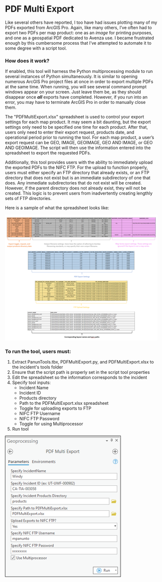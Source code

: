 # PDF Multi Export

Like several others have reported, I too have had issues plotting many of my PDFs exported from ArcGIS Pro. Again, like many others, I’ve often had to export two PDFs per map product: one as an *image* for printing purposes, and one as a geospatial PDF dedicated to Avenza use. I became frustrated enough by this cumbersome process that I’ve attempted to automate it to some degree with a script tool.

### How does it work?

If enabled, this tool will harness the Python multiprocessing module to run several instances of Python simultaneously. It is similar to opening numerous ArcGIS Pro project files at once in order to export multiple PDFs at the same time. When running, you will see several command prompt windows appear on your screen. Just leave them be, as they should disappear once ***all*** exports have completed. However, if you run into an error, you may have to terminate ArcGIS Pro in order to manually close them.

The "PDFMultiExport.xlsx" spreadsheet is used to control your export settings for each map product. It may seem a bit daunting, but the export settings only need to be specified one time for each product. After that, users only need to enter their export request, products date, and operational period prior to running the tool. For each map product, a user’s export request can be GEO, IMAGE, GEOIMAGE, GEO AND IMAGE, or GEO AND GEOIMAGE. The script will then use the information entered into the spreadsheet to export the requested PDFs.

Additionally, this tool provides users with the ability to immediately upload the exported PDFs to the NIFC FTP. For the upload to function properly, users must either specify an FTP directory that already exists, or an FTP directory that does not exist but is an immediate subdirectory of one that does. Any immediate subdirectories that do not exist will be created. However, if the parent directory does not already exist, they will not be created. This logic is to prevent users from inadvertently creating lengthly sets of FTP directories.

Here is a sample of what the spreadsheet looks like:

![screenshot_PDFMultiExport_1.png](/docs/screenshot_PDFMultiExport_1.png?raw=true)

### To run the tool, users must:
1. Extract PanunTools.tbx, PDFMultiExport.py, and PDFMultiExport.xlsx to the incident's tools folder
2. Ensure that the script path is properly set in the script tool properties
3. Edit the spreadsheet so the information corresponds to the incident
4. Specify tool inputs:
    - Incident Name
    - Incident ID
    - Products directory
    - Path to the PDFMultiExport.xlsx spreadsheet
    - Toggle for uploading exports to FTP
    - NIFC FTP Username
    - NIFC FTP Password
    - Toggle for using Multiprocessor
5. Run tool

![screenshot_PDFMultiExport_2.png](/docs/screenshot_PDFMultiExport_2.png?raw=true)
